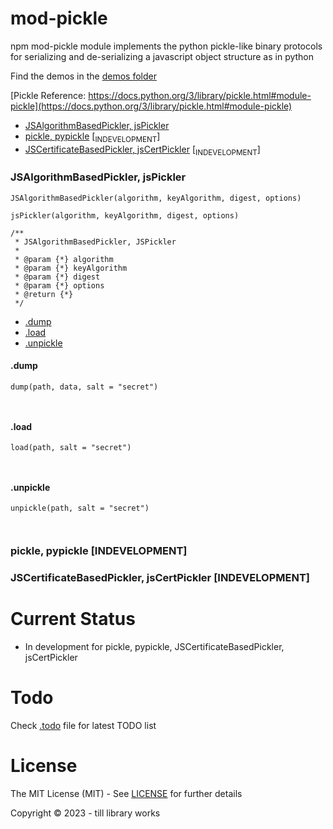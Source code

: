 # mod-pickle

npm mod-pickle module implements the python pickle-like binary protocols for serializing and de-serializing a javascript object structure as in python

Find the demos in the <a name="demos"></a>[demos folder](./demos)


[Pickle Reference: https://docs.python.org/3/library/pickle.html#module-pickle](https://docs.python.org/3/library/pickle.html#module-pickle)



- [JSAlgorithmBasedPickler, jsPickler](#jspickler)
- [pickle, pypickle](#pypickle) [<sub>INDEVELOPMENT</sub>]
- [JSCertificateBasedPickler, jsCertPickler](#jscertpickler) [<sub>INDEVELOPMENT</sub>]



### <a name="jspickler"></a>JSAlgorithmBasedPickler, jsPickler

`JSAlgorithmBasedPickler(algorithm, keyAlgorithm, digest, options)`

`jsPickler(algorithm, keyAlgorithm, digest, options)`


```
/**
 * JSAlgorithmBasedPickler, JSPickler
 *
 * @param {*} algorithm
 * @param {*} keyAlgorithm
 * @param {*} digest
 * @param {*} options
 * @return {*}
 */
```

- [.dump](#jspicklerdump)
- [.load](#jspicklerload)
- [.unpickle](#jspicklerunpickle)


#### <a name="jspicklerdump"></a>.dump

`dump(path, data, salt = "secret")`

```


```

#### <a name="jspicklerload"></a>.load

`load(path, salt = "secret")`

```


```

#### <a name="jspicklerunpickle"></a>.unpickle

`unpickle(path, salt = "secret")`

```


```



### <a name="pypickle"></a>pickle, pypickle [INDEVELOPMENT]



### <a name="jscertpickler"></a>JSCertificateBasedPickler, jsCertPickler [INDEVELOPMENT]



# Current Status

- In development for pickle, pypickle, JSCertificateBasedPickler, jsCertPickler

# <a name="todo"></a>Todo

Check [.todo](./.todo) file for latest TODO list

<!-- # References -->

# <a name="license"></a>License

The MIT License (MIT) - See [LICENSE](./LICENSE) for further details

Copyright © 2023 - till library works
